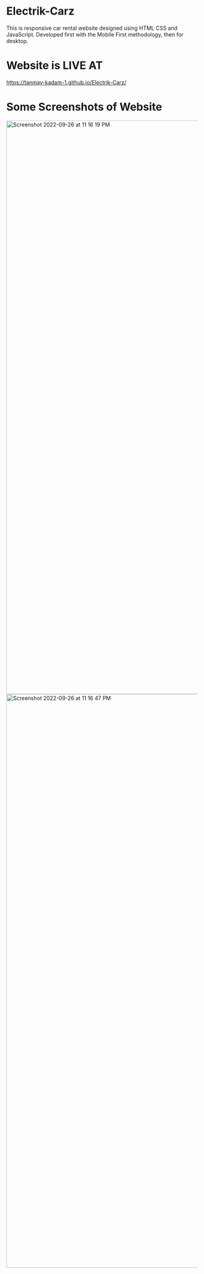 # Electrik-Carz
This is responsive car rental website designed using HTML CSS and JavaScript. 
Developed first with the Mobile First methodology, then for desktop.

# Website is LIVE AT
https://tanmay-kadam-1.github.io/Electrik-Carz/

# Some Screenshots of Website
<img width="1509" alt="Screenshot 2022-09-26 at 11 16 19 PM" src="https://user-images.githubusercontent.com/113775745/192347512-28e04c36-640b-472e-9019-b95314df4ed8.png">

<img width="1509" alt="Screenshot 2022-09-26 at 11 16 47 PM" src="https://user-images.githubusercontent.com/113775745/192347578-1f3534ad-e409-45c3-834b-523d75ea7607.png">
